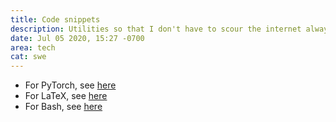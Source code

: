 ```yaml
---
title: Code snippets
description: Utilities so that I don't have to scour the internet always.
date: Jul 05 2020, 15:27 -0700
area: tech
cat: swe
---
```


- For PyTorch, see [here](/kb/pytorch-code-snippets)
- For LaTeX, see [here](/kb/latex-code-snippets)
- For Bash, see [here](/kb/bash-code-snippets)
